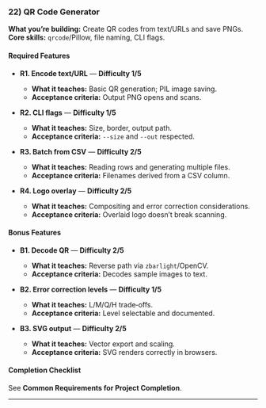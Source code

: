 ### 22) QR Code Generator
**What you’re building:** Create QR codes from text/URLs and save PNGs.
**Core skills:** `qrcode`/Pillow, file naming, CLI flags.

#### Required Features
- **R1. Encode text/URL** — **Difficulty 1/5**
  - **What it teaches:** Basic QR generation; PIL image saving.
  - **Acceptance criteria:** Output PNG opens and scans.

- **R2. CLI flags** — **Difficulty 1/5**
  - **What it teaches:** Size, border, output path.
  - **Acceptance criteria:** `--size` and `--out` respected.

- **R3. Batch from CSV** — **Difficulty 2/5**
  - **What it teaches:** Reading rows and generating multiple files.
  - **Acceptance criteria:** Filenames derived from a CSV column.

- **R4. Logo overlay** — **Difficulty 2/5**
  - **What it teaches:** Compositing and error correction considerations.
  - **Acceptance criteria:** Overlaid logo doesn’t break scanning.

#### Bonus Features
- **B1. Decode QR** — **Difficulty 2/5**
  - **What it teaches:** Reverse path via `zbarlight`/OpenCV.
  - **Acceptance criteria:** Decodes sample images to text.

- **B2. Error correction levels** — **Difficulty 1/5**
  - **What it teaches:** L/M/Q/H trade‑offs.
  - **Acceptance criteria:** Level selectable and documented.

- **B3. SVG output** — **Difficulty 2/5**
  - **What it teaches:** Vector export and scaling.
  - **Acceptance criteria:** SVG renders correctly in browsers.

#### Completion Checklist
See **Common Requirements for Project Completion**.

---
